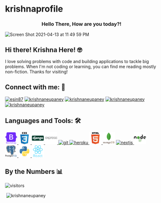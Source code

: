 # krishnaprofile


<h3 align=center>Hello There, How are you today?!</h3>


![Screen Shot 2021-04-13 at 11 49 59 PM](https://user-images.githubusercontent.com/53010153/114656072-08769400-9cb3-11eb-83d0-fc066297feb1.png)

## Hi there! Krishna Here! 🤓 
I love solving problems with code and building applications to tackle big problems. When I'm not coding or learning, you can find me reading mostly non-fiction. Thanks for visiting!   
<h2 align="left">Connect with me: 🌱</h2>
<p align="left">
<a href="https://codepen.io/krishna" target="blank"><img align="center" src="https://cdn.jsdelivr.net/npm/simple-icons@3.0.1/icons/codepen.svg" alt="esin87" height="30" width="40" /></a>
<a href="https://dev.to/krishnaneupaney" target="blank"><img align="center" src="https://cdn.jsdelivr.net/npm/simple-icons@3.0.1/icons/dev-dot-to.svg" alt="krishnaneupaney" height="30" width="40" /></a>
<!-- <a href="https://twitter.com/esincodes" target="blank"><img align="center" src="https://cdn.jsdelivr.net/npm/simple-icons@3.0.1/icons/twitter.svg" alt="esincodes" height="30" width="40" /></a> -->
<a href="https://linkedin.com/in/krishnaneupaney" target="blank"><img align="center" src="https://cdn.jsdelivr.net/npm/simple-icons@3.0.1/icons/linkedin.svg" alt="krishnaneupaney" height="30" width="40" /></a>
<a href="https://codesandbox.com/krishnaneupaney" target="blank"><img align="center" src="https://cdn.jsdelivr.net/npm/simple-icons@3.0.1/icons/codesandbox.svg" alt="krishnaneupaney" height="30" width="40" /></a>
<a href="https://instagram.com/krishnaneupaney" target="blank"><img align="center" src="https://cdn.jsdelivr.net/npm/simple-icons@3.0.1/icons/instagram.svg" alt="krishnaneupaney" height="30" width="40" /></a>
</p>
<h2 align="left">Languages and Tools: 🛠️</h2>
<a href="https://getbootstrap.com" target="_blank"> <img src="https://raw.githubusercontent.com/devicons/devicon/master/icons/bootstrap/bootstrap-plain-wordmark.svg" alt="bootstrap" width="40" height="40"/> </a> <a href="https://www.w3schools.com/css/" target="_blank"> <img src="https://raw.githubusercontent.com/devicons/devicon/master/icons/css3/css3-original-wordmark.svg" alt="css3" width="40" height="40"/> </a> <a href="https://www.djangoproject.com/" target="_blank"> <img src="https://raw.githubusercontent.com/devicons/devicon/master/icons/django/django-original.svg" alt="django" width="40" height="40"/> </a> <a href="https://expressjs.com" target="_blank"> <img src="https://raw.githubusercontent.com/devicons/devicon/master/icons/express/express-original-wordmark.svg" alt="express" width="40" height="40"/> </a> <a href="https://git-scm.com/" target="_blank"> <img src="https://www.vectorlogo.zone/logos/git-scm/git-scm-icon.svg" alt="git" width="40" height="40"/> </a> <a href="https://heroku.com" target="_blank"> <img src="https://www.vectorlogo.zone/logos/heroku/heroku-icon.svg" alt="heroku" width="40" height="40"/> </a> <a href="https://www.w3.org/html/" target="_blank"> <img src="https://raw.githubusercontent.com/devicons/devicon/master/icons/html5/html5-original-wordmark.svg" alt="html5" width="40" height="40"/> </a> <img src="https://raw.githubusercontent.com/devicons/devicon/master/icons/mongodb/mongodb-original-wordmark.svg" alt="mongodb" width="40" height="40"/> </a> <a href="https://nextjs.org/" target="_blank"> <img src="https://cdn.worldvectorlogo.com/logos/nextjs-3.svg" alt="nextjs" width="40" height="40"/> </a> <a href="https://nodejs.org" target="_blank"> <img src="https://raw.githubusercontent.com/devicons/devicon/master/icons/nodejs/nodejs-original-wordmark.svg" alt="nodejs" width="40" height="40"/> </a> <a href="https://www.postgresql.org" target="_blank"> <img src="https://raw.githubusercontent.com/devicons/devicon/master/icons/postgresql/postgresql-original-wordmark.svg" alt="postgresql" width="40" height="40"/> </a> <a href="https://www.python.org" target="_blank"> <img src="https://raw.githubusercontent.com/devicons/devicon/master/icons/python/python-original.svg" alt="python" width="40" height="40"/> </a> <a href="https://reactjs.org/" target="_blank"> <img src="https://raw.githubusercontent.com/devicons/devicon/master/icons/react/react-original-wordmark.svg" alt="react" width="40" height="40"/> </a> </p>

<h2>By the Numbers 📊 </h2>






![visitors](https://visitor-badge.glitch.me/badge?page_id=krishnaneupaney.krishnaneupaney)













<p>&nbsp;<img align="center" src="https://github-readme-stats.vercel.app/api?username=krishnaneupaney&show_icons=true&locale=en&theme=buefy&layout=compact" alt="krishnaneupaney" /></p>
